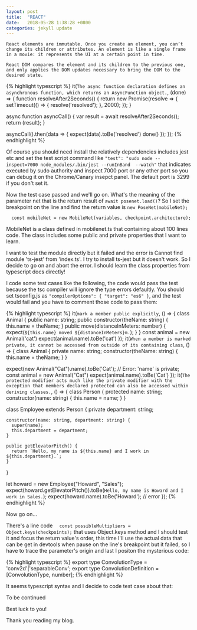 ```yaml
---
layout: post
title:  "REACT"
date:   2018-05-28 1:38:28 +0800
categories: jekyll update
---
```


`React elements are immutable. Once you create an element, you can’t change its children or attributes. An element is like a single frame in a movie: it represents the UI at a certain point in time.`

`React DOM compares the element and its children to the previous one, and only applies the DOM updates necessary to bring the DOM to the desired state.`


{% highlight typescript %}
 it(`The async function declaration defines an asynchronous function, which returns an AsyncFunction object.`, (done) => {
  function resolveAfter2Seconds() {
    return new Promise(resolve => {
      setTimeout(() => {
        resolve('resolved');
      }, 2000);
    });
  }

  async function asyncCall() {
    var result = await resolveAfter2Seconds();
    return (result);
  }

  asyncCall().then(data => {
    expect(data).toBe('resolved')
    done()
  });
});
{% endhighlight %}

Of course you should need install the relatively dependencies includes jest etc and set the test script command like `"test": "sudo node --inspect=7000 node_modules/.bin/jest --runInBand  --watch"` that indicates executed by sudo authority and inspect 7000 port or any other port so you can debug it on the Chrome/Canary insepct panel. The default port is 3299 if you don't set it.

Now the test case passed and we'll go on. What's the meaning of the parameter net that is the return result of `await posenet.load()`? So I set the breakpoint on the line and find the return value is `new PoseNet(mobileNet);`

`  const mobileNet = new MobileNet(variables, checkpoint.architecture);`

MobileNet is a class defined in mobilenet.ts that containing about 100 lines code. The class includes some public and private properties that I want to learn.

I want to test the module directly but it failed and the error is Cannot find module 'ts-jest' from 'index.ts'. I try to install ts-jest but it doesn't work. So I decide to go on and abort the error. I should learn the class properties from typescript docs directly!

I code some test cases like the following, the code would pass the test because the tsc compiler will ignore the type errors defaultly. You should set tsconfig.js as `
"compilerOptions": {
    "target": "es6"
  }
  `, and the test would fail and you have to comment those code to pass them:

{% highlight typescript %}
it(`mark a member public explicitly`, () => {
  class Animal {
    public name: string;
    public constructor(theName: string) { this.name = theName; }
    public move(distanceInMeters: number) {
      expect(`${this.name} moved ${distanceInMeters}m.`);
    }
  }
  const animal = new Animal('cat')
  expect(animal.name).toBe('cat')
});
it(`When a member is marked private, it cannot be accessed from outside of its containing class`, () => {
  class Animal {
    private name: string;
    constructor(theName: string) { this.name = theName; }
  }

  expect(new Animal("Cat").name).toBe('Cat'); // Error: 'name' is private;
  const animal = new Animal("Cat")
  expect(animal.name).toBe('Cat')
});
it(`The protected modifier acts much like the private modifier with the exception that members declared protected can also be accessed within deriving classes.`, () => {
  class Person {
    protected name: string;
    constructor(name: string) { this.name = name; }
  }

  class Employee extends Person {
    private department: string;

    constructor(name: string, department: string) {
      super(name);
      this.department = department;
    }

    public getElevatorPitch() {
      return `Hello, my name is ${this.name} and I work in ${this.department}.`;
    }
  }

  let howard = new Employee("Howard", "Sales");
  expect(howard.getElevatorPitch()).toBe(`Hello, my name is Howard and I work in Sales.`);
  expect(howard.name).toBe('Howard'); // error
});
{% endhighlight %}

Now go on...

There's a line code `  const possibleMultipliers = Object.keys(checkpoints);` that uses Object.keys method and I should test it and focus the return value's order, this time I'll use the actual data that can be get in devtools when pause on the line's breakpoint but it failed, so I have to trace the parameter's origin and last I positon the mysterious code:

{% highlight typescript %}
export type ConvolutionType = 'conv2d'|'separableConv';
export type ConvolutionDefinition = [ConvolutionType, number];
{% endhighlight %}

It seems typescript syntax and I decide to code test case about that:

To be continued

Best luck to you!

Thank you reading my blog.